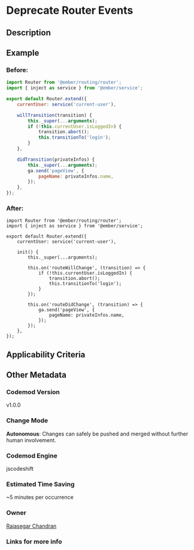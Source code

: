 # Deprecate Router Events

## Description

## Example

### Before:

```jsx
import Router from '@ember/routing/router';
import { inject as service } from '@ember/service';

export default Router.extend({
	currentUser: service('current-user'),

	willTransition(transition) {
		this._super(...arguments);
		if (!this.currentUser.isLoggedIn) {
			transition.abort();
			this.transitionTo('login');
		}
	},

	didTransition(privateInfos) {
		this._super(...arguments);
		ga.send('pageView', {
			pageName: privateInfos.name,
		});
	},
});
```

### After:

```tsx
import Router from '@ember/routing/router';
import { inject as service } from '@ember/service';

export default Router.extend({
	currentUser: service('current-user'),

	init() {
		this._super(...arguments);

		this.on('routeWillChange', (transition) => {
			if (!this.currentUser.isLoggedIn) {
				transition.abort();
				this.transitionTo('login');
			}
		});

		this.on('routeDidChange', (transition) => {
			ga.send('pageView', {
				pageName: privateInfos.name,
			});
		});
	},
});
```

## Applicability Criteria

## Other Metadata

### Codemod Version

v1.0.0

### Change Mode

**Autonomous**: Changes can safely be pushed and merged without further human involvement.

### **Codemod Engine**

jscodeshift

### Estimated Time Saving

~5 minutes per occurrence

### Owner

[Rajasegar Chandran](https://github.com/rajasegar)

### Links for more info
